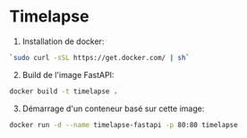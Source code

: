 # Timelapse

1. Installation de docker:
```bash
`sudo curl -sSL https://get.docker.com/ | sh`
```

2. Build de l'image FastAPI:
```bash
docker build -t timelapse .
```

3. Démarrage d'un conteneur basé sur cette image:
```bash
docker run -d --name timelapse-fastapi -p 80:80 timelapse
```
